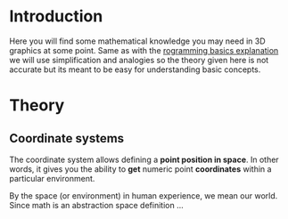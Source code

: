 # Introduction
Here you will find some mathematical knowledge you may need in 3D graphics at some point. Same as with the [rogramming basics explanation](programming-basics) we will use simplification and analogies so the theory given here is not accurate but its meant to be easy for understanding basic concepts.

# Theory
## Coordinate systems
The coordinate system allows defining a **point position in space**. In other words, it gives you the ability to **get** numeric point **coordinates** within a particular environment. 

By the space (or environment) in human experience, we mean our world. Since math is an abstraction space definition ...
